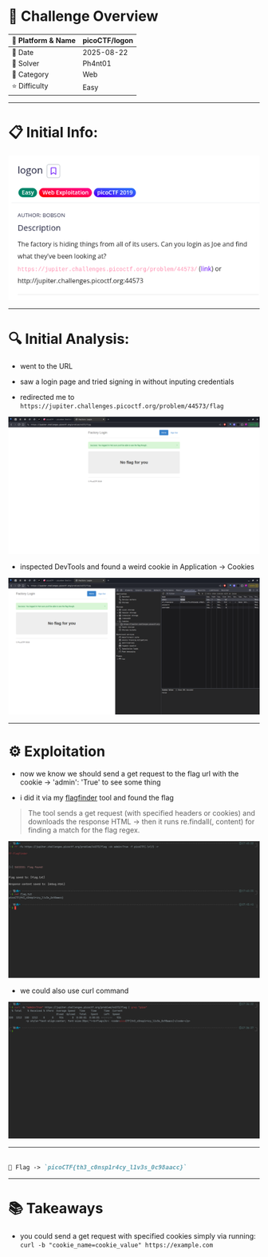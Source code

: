 #  📌 Challenge Overview

| 🧩 Platform & Name | picoCTF/logon |
| ------------------ | ------------- |
| 📅 Date            | 2025-08-22    |
| 👾 Solver          | Ph4nt01       |
| 🔰 Category        | Web           |
| ⭐ Difficulty       | Easy          |

---

# 📋 Initial Info:

![image](./imgs/Screenshot.png)

---

# 🔍 Initial Analysis:

- went to the URL

- saw a login page and tried signing in without inputing credentials

- redirected me to `https://jupiter.challenges.picoctf.org/problem/44573/flag`

![image1](./imgs/Screenshot1.png)

- inspected DevTools and found a weird cookie in Application -> Cookies

![image2](./imgs/Screenshot2.png)

---

# ⚙️ Exploitation

- now we know we should send a get request to the flag url with the cookie -> 'admin': 'True' to see some thing

- i did it via my [flagfinder](https://github.com/Ph4nt01/FF-FlagFinder) tool and found the flag
>The tool sends a get request (with specified headers or cookies) and downloads the response HTML -> then it runs re.findall(<pattern>, content) for finding a match for the flag regex.

![image3](./imgs/Screenshot3.png)

- we could also use curl command

![image4](./imgs/Screenshot4.png)

---
```markdown

🚩 Flag -> `picoCTF{th3_c0nsp1r4cy_l1v3s_0c98aacc}`

```
---

# 📚 Takeaways

- you could send a get request with specified cookies simply via running:
  `curl -b "cookie_name=cookie_value" https://example.com`
